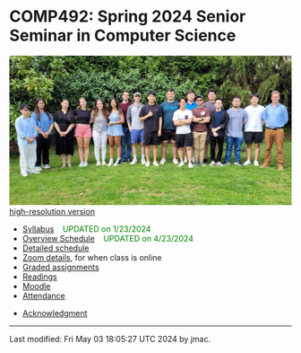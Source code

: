 # COMP492: Spring 2024 Senior Seminar in Computer Science

![Senior seminar tea party 2024](images/sensem-sp2024-lowres.jpg)
[high-resolution version](images/sensem-sp2024-fullres.jpg)


* [Syllabus](syllabus-1-23-2024.docx) &nbsp;&nbsp;&nbsp;<font color="green">UPDATED on 1/23/2024</font>
* [Overview Schedule](schedule-4-23-2024.xlsx)  &nbsp;&nbsp;&nbsp;<font color="green">UPDATED on 4/23/2024</font> 
* [Detailed schedule](resources)
* [Zoom details](https://lms.dickinson.edu/mod/page/view.php?id=1241534), for when class is online
* [Graded assignments](hw)
* [Readings](readings.md)
* [Moodle](https://lms.dickinson.edu/course/view.php?id=55453)
* [Attendance](attendance.md)
<!-- * [WiD repos](wid-repos.md) -->
* [Acknowledgment](acknowledgment.md)






----
Last modified: Fri May 03 18:05:27 UTC 2024 by jmac.

